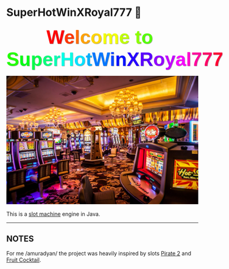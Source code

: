 # SuperHotWinXRoyal777 🎰

<style>
.rainbow-text {
	font-family: Arial;
	font-weight: bold;
	font-size: 50px;
	text-shadow: #A3A3A3 1px 1px 1px;
}
.rainbow-text .block-line > span {
	display: inline-block;
}

</style>

<div class="rainbow-text" style="text-align: center;">
	<span class="block-line"><span><span style="color:#ff0000;">W</span><span style="color:#ff3700;">e</span><span style="color:#ff6a00;">l</span><span style="color:#ffa200;">c</span><span style="color:#ffd500;">o</span><span style="color:#f2ff00;">m</span><span style="color:#bfff00;">e&nbsp;</span></span><span><span style="color:#8cff00;">t</span><span style="color:#55ff00;">o&nbsp;</span></span><span><span style="color:#22ff00;">S</span><span style="color:#00ff15;">u</span><span style="color:#00ff48;">p</span><span style="color:#00ff7b;">e</span><span style="color:#00ffb3;">r</span><span style="color:#00ffe6;">H</span><span style="color:#00e1ff;">o</span><span style="color:#00aeff;">t</span><span style="color:#0077ff;">W</span><span style="color:#0044ff;">i</span><span style="color:#0011ff;">n</span><span style="color:#2600ff;">X</span><span style="color:#5900ff;">R</span><span style="color:#9000ff;">o</span><span style="color:#c300ff;">y</span><span style="color:#f600ff;">a</span><span style="color:#ff00d0;">l</span><span style="color:#ff009d;">7</span><span style="color:#ff0066;">7</span><span style="color:#ff0033;">7</span></span></span>
</div>

![Slot Machine Hall](./images/slot_machine.jpg)

This is a [slot machine](https://en.wikipedia.org/wiki/Slot_machine) engine in Java.

----------

## NOTES

For me /amuradyan/ the project was heavily inspired by slots 
[Pirate 2](https://free-slots.games/igrosoft/pirate-2/) and 
[Fruit Cocktail](https://neonslots.com/games/slots/fruit-cocktail-igrosoft).
